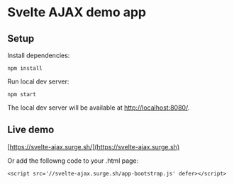 # Svelte AJAX demo app

## Setup 

Install dependencies:

```
npm install
```

Run local dev server:

```
npm start
```
The local dev server will be available at [http://localhost:8080/](http://localhost:8080).


## Live demo
[https://svelte-ajax.surge.sh/](https://svelte-ajax.surge.sh)

Or add the followng code to your .html page:

```
<script src='//svelte-ajax.surge.sh/app-bootstrap.js' defer></script>
```
